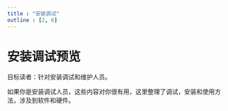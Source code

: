 ```yaml
---
title : "安装调试"
outline : [2, 6]
---
```


# 安装调试预览

目标读者：针对安装调试和维护人员。

如果你是安装调试人员，这些内容对你很有用，这里整理了调试，安装和使用方法，涉及到软件和硬件。
